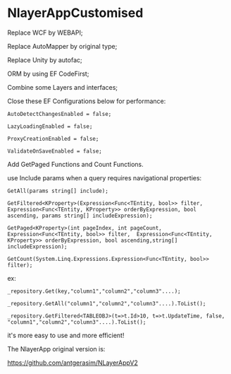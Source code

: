 # NlayerAppCustomised
Replace WCF by WEBAPI;

Replace AutoMapper by original type;

Replace Unity by autofac;

ORM by using EF CodeFirst;

Combine some Layers and interfaces;

Close these EF Configurations below for performance:

	AutoDetectChangesEnabled = false;

	LazyLoadingEnabled = false;

	ProxyCreationEnabled = false;

	ValidateOnSaveEnabled = false;

Add GetPaged Functions and Count Functions.

use Include params when a query requires navigational properties:

	GetAll(params string[] include);

	GetFiltered<KProperty>(Expression<Func<TEntity, bool>> filter, Expression<Func<TEntity, KProperty>> orderByExpression, bool ascending, params string[] includeExpression);

	GetPaged<KProperty>(int pageIndex, int pageCount, Expression<Func<TEntity, bool>> filter,  Expression<Func<TEntity, KProperty>> orderByExpression, bool ascending,string[] includeExpression);

	GetCount(System.Linq.Expressions.Expression<Func<TEntity, bool>> filter);

ex:

	_repository.Get(key,"column1","column2","column3"....);
        
	_repository.GetAll("column1","column2","column3"....).ToList();
        
	_repository.GetFiltered<TABLEOBJ>(t=>t.Id>10, t=>t.UpdateTime, false, "column1","column2","column3"....).ToList();

it's more easy to use and more efficient!

The NlayerApp original version is:

https://github.com/antgerasim/NLayerAppV2
